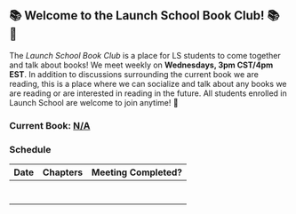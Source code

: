 ## :books: Welcome to the Launch School Book Club! :books: :tada:

The *Launch School Book Club* is a place for LS students to come together and talk about books! We meet weekly on **Wednesdays, 3pm CST/4pm EST**. In addition to discussions surrounding the current book we are reading, this is a place where we can socialize and talk about any books we are reading or are interested in reading in the future. All students enrolled in Launch School are welcome to join anytime! :tada:

### Current Book: [N/A](link)

### Schedule 

| Date | Chapters | Meeting Completed? |
|----------|------|----------|
|  ||  |
|| |  | 
||| | 
|| | |
|| | | 
|| | | 
| | | | 
